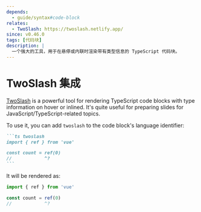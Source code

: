 ```yaml
---
depends:
  - guide/syntax#code-block
relates:
  - TwoSlash: https://twoslash.netlify.app/
since: v0.46.0
tags: [代码块]
description: |
  一个强大的工具，用于在悬停或内联时渲染带有类型信息的 TypeScript 代码块。
---
```


# TwoSlash 集成

[TwoSlash](https://twoslash.netlify.app/) is a powerful tool for rendering TypeScript code blocks with type information on hover or inlined. It's quite useful for preparing slides for JavaScript/TypeScript-related topics.

To use it, you can add `twoslash` to the code block's language identifier:

````md
```ts twoslash
import { ref } from 'vue'

const count = ref(0)
//            ^?
```
````

It will be rendered as:

```ts twoslash
import { ref } from 'vue'

const count = ref(0)
//            ^?
```

<!-- For the popup to not overlap the content below -->
<div class="py-20" />
